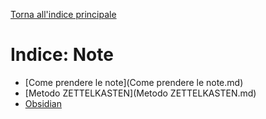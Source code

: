 [Torna all'indice principale](../README.md)

# Indice: Note

- [Come prendere le note](Come prendere le note.md)
- [Metodo ZETTELKASTEN](Metodo ZETTELKASTEN.md)
- [Obsidian](Obsidian.md)